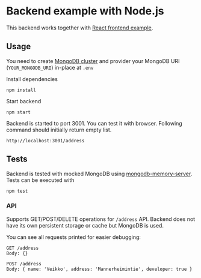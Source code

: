 # Backend example with Node.js

This backend works together with [React frontend
example](https://github.com/veikkos/react-fullstack-frontend).

## Usage

You need to create [MongoDB cluster](https://www.mongodb.com/) and
provider your MongoDB URI (`YOUR_MONGODB_URI`) in-place at `.env`

Install dependencies
```
npm install
```

Start backend
```
npm start
```

Backend is started to port 3001. You can test it with
browser. Following command should initially return empty list.

`http://localhost:3001/address`

## Tests

Backend is tested with mocked MongoDB using
[mongodb-memory-server](https://www.npmjs.com/package/mongodb-memory-server). Tests
can be executed with
```
npm test
```

### API

Supports GET/POST/DELETE operations for `/address` API. Backend does
not have its own persistent storage or cache but MongoDB is used.

You can see all requests printed for easier debugging:

```
GET /address
Body: {}

POST /address
Body: { name: 'Veikko', address: 'Mannerheimintie', developer: true }
```
